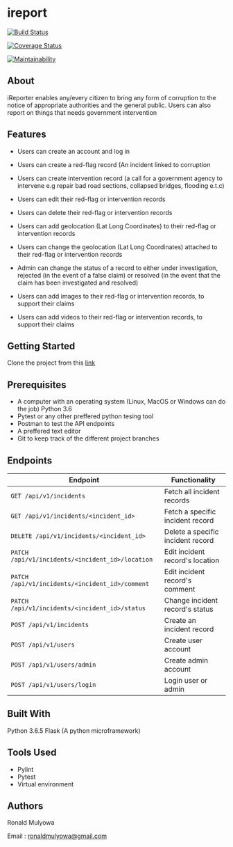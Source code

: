 # ireport


[![Build Status](https://travis-ci.org/RonaldMule/ireport.svg?branch=coveralls)](https://travis-ci.org/RonaldMule/ireport)

[![Coverage Status](https://coveralls.io/repos/github/RonaldMule/ireport/badge.svg?branch=coveralls)](https://coveralls.io/github/RonaldMule/ireport?branch=coveralls)

[![Maintainability](https://api.codeclimate.com/v1/badges/0f475ef3c01c3c499cf1/maintainability)](https://codeclimate.com/github/RonaldMule/ireport/maintainability)


## About

iReporter enables any/every citizen to bring any form of corruption to the notice of appropriate authorities and the general public. Users can also report on things that needs government intervention

## Features

- Users can create an account and log in

- Users can create a red-flag record (An incident linked to corruption

- Users can create intervention record (a call for a government agency to intervene e.g repair bad road sections, collapsed bridges, flooding e.t.c)

- Users can edit their red-flag or intervention records

- Users can delete their red-flag or intervention records

- Users can add geolocation (Lat Long Coordinates) to their red-flag or intervention records

- Users can change the geolocation (Lat Long Coordinates) attached to their red-flag or intervention records

- Admin can change the status of a record to either under investigation, rejected (in the event of a false claim) or resolved (in the event that the claim has been investigated and resolved)

- Users can add images to their red-flag or intervention records, to support their claims

- Users can add videos to their red-flag or intervention records, to support their claims

## Getting Started
Clone the project from this [link](https://github.com/RonaldMule/ireport)

## Prerequisites

* A computer with an operating system (Linux, MacOS or Windows can do the job)
  Python 3.6
* Pytest or any other preffered python tesing tool
* Postman to test the API endpoints
* A preffered text editor
* Git to keep track of the different project branches

## Endpoints

| Endpoint          | Functionality |
| --------          |     --------- |
| `GET /api/v1/incidents` | Fetch all incident records |
| `GET /api/v1/incidents/<incident_id>` | Fetch a specific incident record |
| `DELETE /api/v1/incidents/<incident_id>` | Delete a specific incident record |
| `PATCH /api/v1/incidents/<incident_id>/location` | Edit incident record's location |
| `PATCH /api/v1/incidents/<incident_id>/comment` | Edit incident record's comment |
| `PATCH /api/v1/incidents/<incident_id>/status` | Change incident record's status |
| `POST /api/v1/incidents` | Create an incident record |
| `POST /api/v1/users` | Create user account |
| `POST /api/v1/users/admin` | Create admin account |
| `POST /api/v1/users/login` | Login user or admin |

## Built With

 Python 3.6.5
 Flask (A python microframework)

## Tools Used

* Pylint
* Pytest
* Virtual environment

## Authors
Ronald Mulyowa

Email : ronaldmulyowa@gmail.com